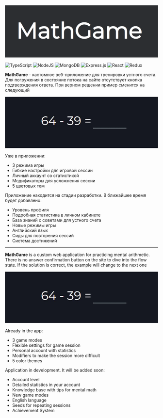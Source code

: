 [![img_1.png](public/assets/logoReadMe.png)](https://math-game-sepia.vercel.app/)

![TypeScript](https://img.shields.io/badge/typescript-%23007ACC.svg?style=for-the-badge&logo=typescript&logoColor=white)
![NodeJS](https://img.shields.io/badge/node.js-6DA55F?style=for-the-badge&logo=node.js&logoColor=white)
![MongoDB](https://img.shields.io/badge/MongoDB-%234ea94b.svg?style=for-the-badge&logo=mongodb&logoColor=white)
![Express.js](https://img.shields.io/badge/express.js-%23404d59.svg?style=for-the-badge&logo=express&logoColor=%2361DAFB)
![React](https://img.shields.io/badge/react-%2320232a.svg?style=for-the-badge&logo=react&logoColor=%2361DAFB)
![Redux](https://img.shields.io/badge/redux-%23593d88.svg?style=for-the-badge&logo=redux&logoColor=white)

**MathGame** - кастомное веб-приложение для тренировки устного счета. Для погружения в состояние потока на сайте отсутствует кнопка подтверждения ответа. При верном решении пример сменится на следующий

![](public/assets/workExample.gif)

Уже в приложении:

- 3 режима игры
- Гибкие настройки для игровой сессии
- Личный аккаунт со статистикой
- Модификаторы для усложнения сессии
- 5 цветовых тем

Приложение находится на стадии разработки. В ближайшее время будет добавлено:

- Уровень профиля
- Подробная статистика в личном кабинете
- База знаний с советами для устного счета
- Новые режимы игры
- Английский язык
- Сиды для повторения сессий
- Система достижений

---

**MathGame** is a custom web application for practicing mental arithmetic. There is no answer confirmation button on the site to dive into the flow state. If the solution is correct, the example will change to the next one

![](public/assets/workExample.gif)

Already in the app:

- 3 game modes
- Flexible settings for game session
- Personal account with statistics
- Modifiers to make the session more difficult
- 5 color themes

Application in development. It will be added soon:

- Account level
- Detailed statistics in your account
- Knowledge base with tips for mental math
- New game modes
- English language
- Seeds for repeating sessions
- Achievement System
